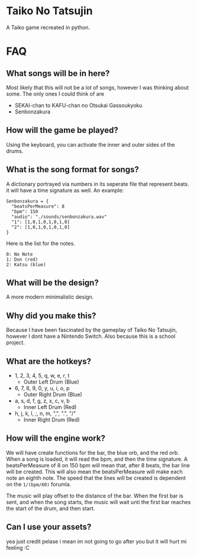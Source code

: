 # Taiko No Tatsujin
A Taiko game recreated in python.

# FAQ
## What songs will be in here?
Most likely that this will not be a lot of songs, however I was thinking about some. The only ones I could think of are
+ SEKAI-chan to KAFU-chan no Otsukai Gassoukyoku
+ Senbonzakura

## How will the game be played?
Using the keyboard, you can activate the inner and outer sides of the drums.

## What is the song format for songs?
A dictionary portrayed via numbers in its seperate file that represent beats. it will have a time signature as well. An example:
```
Senbonzakura = {
  "beatsPerMeasure": 8
  "bpm": 150
  "audio": "./sounds/senbonzakura.wav"
  "1": [1,0,1,0,1,0,1,0]
  "2": [1,0,1,0,1,0,1,0]
}
```

Here is the list for the notes.
```
0: No Note
1: Don (red)
2: Katsu (blue)
```

## What will be the design?
A more modern minimalistic design.

## Why did you make this?
Because I have been fascinated by the gameplay of Taiko No Tatsujin, however I dont have a Nintendo Switch. Also because this is a school project.

## What are the hotkeys?
+ 1, 2, 3, 4, 5, q, w, e, r, t
  + Outer Left Drum (Blue)
+ 6, 7, 8, 9, 0, y, u, i, o, p
  + Outer Right Drum (Blue)
+ a, s, d, f, g, z, x, c, v, b
  + Inner Left Drum (Red)
+ h, j, k, l, ;, n, m, ",", ".", "/"
  + Inner Right Drum (Red)
 
## How will the engine work?
We will have create functions for the bar, the blue orb, and the red orb.
When a song is loaded, it will read the bpm, and then the time signature.
A beatsPerMeasure of 8 on 150 bpm will mean that, after 8 beats, the bar line will be created.
This will also mean the beatsPerMeasure will make each note an eighth note.
The speed that the lines will be created is dependent on the ```1/(bpm/60)``` forumla.

The music will play offset to the distance of the bar.
When the first bar is sent, and when the song starts, the music will wait unti the first bar reaches the start of the drum, and then start.

## Can I use your assets?
yea
just credit
pelase
i mean im not going to go after you but it will hurt mi feeling :C
